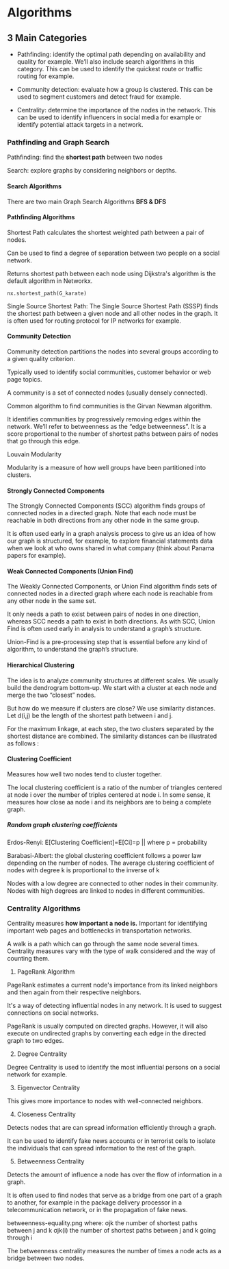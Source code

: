 # Algorithms

## 3 Main Categories

* Pathfinding: identify the optimal path depending on availability and quality for example. We’ll also include search algorithms in this category. This can be used to identify the quickest route or traffic routing for example.

* Community detection: evaluate how a group is clustered. This can be used to segment customers and detect fraud for example.

* Centrality: determine the importance of the nodes in the network. This can be used to identify influencers in social media for example or identify potential attack targets in a network.

### Pathfinding and Graph Search

Pathfinding: find the **shortest path** between two nodes

Search: explore graphs by considering neighbors or depths.

#### Search Algorithms

There are two main Graph Search Algorithms **BFS & DFS**

#### Pathfinding Algorithms

Shortest Path calculates the shortest weighted path between a pair of nodes.

Can be used to find a degree of separation between two people on a social network.

Returns shortest path between each node using Dijkstra's algorithm is the default algorithm in Networkx.

`nx.shortest_path(G_karate)`

Single Source Shortest Path:
The Single Source Shortest Path (SSSP) finds the shortest path between a given node and all other nodes in the graph.
It is often used for routing protocol for IP networks for example.

#### Community Detection

Community detection partitions the nodes into several groups according to a given quality criterion.

Typically used to identify social communities, customer behavior or web page topics.

A community is a set of connected nodes (usually densely connected).

Common algorithm to find communities is the Girvan Newman algorithm. 

It identifies communities by progressively removing edges within the network. We’ll refer to betweenness as the “edge betweenness”. It is a score proportional to the number of shortest paths between pairs of nodes that go through this edge.

Louvain Modularity

Modularity  is a measure of how well groups have been partitioned into clusters.

#### Strongly Connected Components

The Strongly Connected Components (SCC) algorithm finds groups of connected nodes in a directed graph. Note that each node must be reachable in both directions from any other node in the same group.

It is often used early in a graph analysis process to give us an idea of how our graph is structured, for example, to explore financial statements data when we look at who owns shared in what company (think about Panama papers for example).

#### Weak Connected Components (Union Find)

The Weakly Connected Components, or Union Find algorithm finds sets of connected nodes in a directed graph where each node is reachable from any other node in the same set.

It only needs a path to exist between pairs of nodes in one direction, whereas SCC needs a path to exist in both directions. As with SCC, Union Find is often used early in analysis to understand a graph’s structure.

Union-Find is a pre-processing step that is essential before any kind of algorithm, to understand the graph’s structure.

#### Hierarchical Clustering

The idea is to analyze community structures at different scales. We usually build the dendrogram bottom-up. We start with a cluster at each node and merge the two “closest” nodes.

But how do we measure if clusters are close? We use similarity distances. Let d(i,j) be the length of the shortest path between i and j.

For the maximum linkage, at each step, the two clusters separated by the shortest distance are combined. The similarity distances can be illustrated as follows : <linkage-example png/>

#### Clustering Coefficient

Measures how well two nodes tend to cluster together.

The local clustering coefficient is a ratio of the number of triangles centered at node i over the number of triples centered at node i. In some sense, it measures how close aa node i and its neighbors are to being a complete graph.

##### Random graph clustering coefficients

Erdos-Renyi: E[Clustering Coefficient]=E[Ci]=p || where p = probability

Barabasi-Albert: the global clustering coefficient follows a power law depending on the number of nodes. The average clustering coefficient of nodes with degree k is proportional to the inverse of k

Nodes with a low degree are connected to other nodes in their community. Nodes with high degrees are linked to nodes in different communities.

### Centrality Algorithms

Centrality measures **how important a node is.** Important for identifying important web pages and bottlenecks in transportation networks.

A walk is a path which can go through the same node several times. Centrality measures vary with the type of walk considered and the way of counting them.

1. PageRank Algorithm

PageRank estimates a current node's importance from its linked neighbors and then again from their respective neighbors.

It's a way of detecting influential nodes in any network. It is used to suggest connections on social networks.

PageRank is usually computed on directed graphs. However, it will also execute on undirected graphs by converting each edge in the directed graph to two edges.

2. Degree Centrality

Degree Centrality is used to identify the most influential persons on a social network for example.

3. Eigenvector Centrality

This gives more importance to nodes with well-connected neighbors.

4. Closeness Centrality

Detects nodes that are can spread information efficiently through a graph.

It can be used to identify fake news accounts or in terrorist cells to isolate the individuals that can spread information to the rest of the graph.

5. Betweenness Centrality

Detects the amount of influence a node has over the flow of information in a graph.

It is often used to find nodes that serve as a bridge from one part of a graph to another, for example in the package delivery processor in a telecommunication network, or in the propagation of fake news.

betweenness-equality.png
where:
σjk the number of shortest paths between j and k
σjk(i) the number of shortest paths between j and k going through i

The betweenness centrality measures the number of times a node acts as a bridge between two nodes.